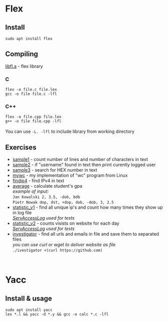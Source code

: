 # Flex
## Install
`sudo apt install flex`<br>
## Compiling
[libfl.a](https://github.com/turczak/Flex/blob/main/libfl.a) - flex library<br>

### C
`flex -o file.c file.lex`<br>
`gcc -o file file.c -lfl`<br>
### C++
`flex -o file.cpp file.lex`<br>
`g++ -o file file.cpp -lfl`<br><br>
You can use `-L. -lfl` to include library from working directory
## Exercises
- [sample1](https://github.com/turczak/Flex/blob/main/sample1.lex) - count number of lines and number of characters in text<br>
- [sample2](https://github.com/turczak/Flex/blob/main/sample2.lex) - if "username" found in text then print curently logged user<br>
- [sample3](https://github.com/turczak/Flex/blob/main/sample1.lex) - search for HEX number in text<br>
- [mywc](https://github.com/turczak/Flex/blob/main/mywc.lex) - my implementation of "wc" program from Linux<br>
- [findip4](https://github.com/turczak/Flex/blob/main/findip4.lex) - find IPv4 in text
- [average](https://github.com/turczak/Flex/blob/main/average.lex) - calculate student's gpa
<br>*example of input:*
<br>`Jan Kowalski 2, 3.5, -dob, bdb`
<br>`Piotr Nowak dop, dst, +dop, dob, -dob, 3, 2.5`
- [statistic_v1](https://github.com/turczak/Flex/blob/main/statistic_v1.lex) - find all unique ip's and count how many times they show up in log file
<br>*[ServAccessLog](https://github.com/turczak/Flex/blob/main/ServAccessLog.txt) used for tests*<br>
- [statistic_v2](https://github.com/turczak/Flex/blob/main/statistic_v2.lex) - counts visists on website for each day
<br>*[ServAccessLog](https://github.com/turczak/Flex/blob/main/ServAccessLog.txt) used for tests*<br>
- [investigator](https://github.com/turczak/Flex/blob/main/investigator.lex) - find all urls and emails in file and save them to separated files
  <br>*you can use curl or wget to deliver website as file*
  <br>`./ivestigator <(curl https://github.com)`
<br>

# Yacc
## Install & usage
`sudo apt install yacc`<br>
`lex *.l && yacc -d *.y && gcc -o calc *.c -lfl`<br>
